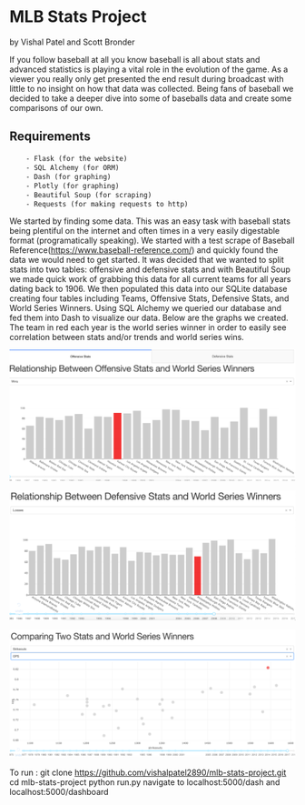 # MLB Stats Project
by Vishal Patel and Scott Bronder

If you follow baseball at all you know baseball is all about stats and advanced statistics is playing a vital role in the evolution of the game. As a viewer you really only get presented the end result during broadcast with little to no insight on how that data was collected. Being fans of baseball we decided to take a deeper dive into some of baseballs data and create some comparisons of our own. 


## Requirements
		- Flask (for the website) 
		- SQL Alchemy (for ORM) 
		- Dash (for graphing)
		- Plotly (for graphing)
		- Beautiful Soup (for scraping)
		- Requests (for making requests to http)
		
		


We started by finding some data. This was an easy task with baseball stats being plentiful on the internet and often times in a very easily digestable format (programatically speaking). We started with a test scrape of Baseball Reference(https://www.baseball-reference.com/) and quickly found the data we would need to get started. It was decided that we wanted to split stats into two tables: offensive and defensive stats and with Beautiful Soup we made quick work of grabbing this data for all current teams for all years dating back to 1906. We then populated this data into our SQLite database creating four tables including Teams, Offensive Stats, Defensive Stats, and World Series Winners. Using SQL Alchemy we queried our database and fed them into Dash to visualize our data. Below are the graphs we created. The team in red each year is the world series winner in order to easily see correlation between stats and/or trends and world series wins.  

![Offensive Stats](https://github.com/vishalpatel2890/mlb-stats-project/blob/master/Screen%20Shot%202018-11-19%20at%208.37.48%20AM.png)

![Defensive Stats](https://github.com/vishalpatel2890/mlb-stats-project/blob/master/Screen%20Shot%202018-11-19%20at%208.27.01%20AM.png)
      
![Comparing Two Stats](https://github.com/vishalpatel2890/mlb-stats-project/blob/master/Screen%20Shot%202018-11-19%20at%208.28.35%20AM.png)



To run : 
	git clone https://github.com/vishalpatel2890/mlb-stats-project.git
	cd mlb-stats-project
	python run.py
	navigate to localhost:5000/dash and localhost:5000/dashboard
